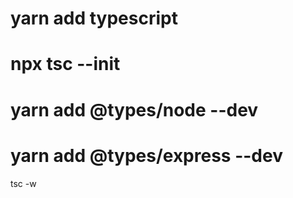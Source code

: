 # yarn add typescript
# npx tsc --init
# yarn add @types/node --dev
# yarn add @types/express --dev

<!-- make js -->
tsc -w
